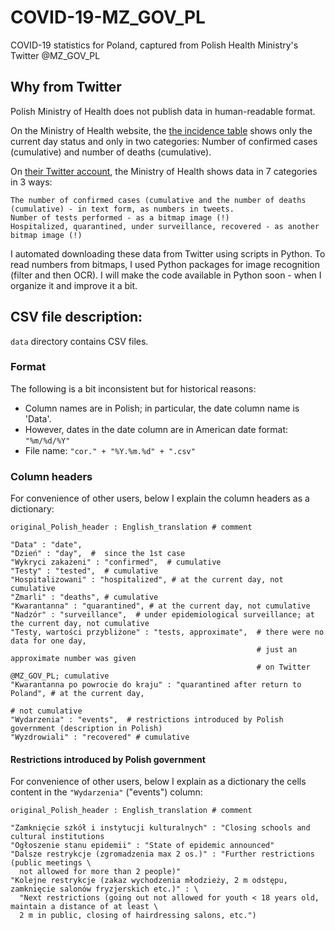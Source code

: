 # COVID-19-MZ_GOV_PL
COVID-19 statistics for Poland, captured from Polish Health Ministry's Twitter @MZ_GOV_PL

## Why from Twitter

Polish Ministry of Health does not publish data in human-readable format.

On the Ministry of Health website, the <a href="https://www.gov.pl/web/koronawirus/wykaz-zarazen-koronawirusem-sars-cov-2">the incidence table</a> shows only the current day status and only in two categories: Number of confirmed cases (cumulative) and number of deaths (cumulative).

On <a href="https://twitter.com/MZ_GOV_PL">their Twitter account</a>, the Ministry of Health shows data in 7 categories in 3 ways:

    The number of confirmed cases (cumulative and the number of deaths (cumulative) - in text form, as numbers in tweets.
    Number of tests performed - as a bitmap image (!)
    Hospitalized, quarantined, under surveillance, recovered - as another bitmap image (!)

I automated downloading these data from Twitter using scripts in Python.
To read numbers from bitmaps, I used Python packages for image recognition (filter and then OCR).
I will make the code available in Python soon - when I organize it and improve it a bit.

## CSV file description:
`data` directory contains CSV files.
### Format
The following is a bit inconsistent but for historical reasons: 
* Column names are in Polish; in particular, the date column name is 'Data'. 
* However, dates in the date column are in American date format: `"%m/%d/%Y"`
* File name: `"cor." + "%Y.%m.%d" + ".csv"`

### Column headers
For convenience of other users, below I explain the column headers as a dictionary: 

`original_Polish_header : English_translation # comment` 

```
"Data" : "date", 
"Dzień" : "day",  #  since the 1st case 
"Wykryci zakażeni" : "confirmed",  # cumulative
"Testy" : "tested",  # cumulative
"Hospitalizowani" : "hospitalized", # at the current day, not cumulative
"Zmarli" : "deaths", # cumulative
"Kwarantanna" : "quarantined", # at the current day, not cumulative
"Nadzór" : "surveillance",  # under epidemiological surveillance; at the current day, not cumulative
"Testy, wartości przybliżone" : "tests, approximate",  # there were no data for one day, 
                                                       # just an approximate number was given 
                                                       # on Twitter @MZ_GOV_PL; cumulative
"Kwarantanna po powrocie do kraju" : "quarantined after return to Poland", # at the current day,
                                                                           # not cumulative
"Wydarzenia" : "events",  # restrictions introduced by Polish government (description in Polish)
"Wyzdrowiali" : "recovered" # cumulative
```
#### Restrictions introduced by Polish government
For convenience of other users, below I explain as a dictionary the cells content in the `"Wydarzenia"` ("events") column: 

`original_Polish_header : English_translation # comment` 

```
"Zamknięcie szkół i instytucji kulturalnych" : "Closing schools and cultural institutions
"Ogłoszenie stanu epidemii" : "State of epidemic announced"
"Dalsze restrykcje (zgromadzenia max 2 os.)" : "Further restrictions (public meetings \
  not allowed for more than 2 people)"
"Kolejne restrykcje (zakaz wychodzenia młodzieży, 2 m odstępu, zamknięcie salonów fryzjerskich etc.)" : \
  "Next restrictions (going out not allowed for youth < 18 years old, maintain a distance of at least \
  2 m in public, closing of hairdressing salons, etc.")
```
